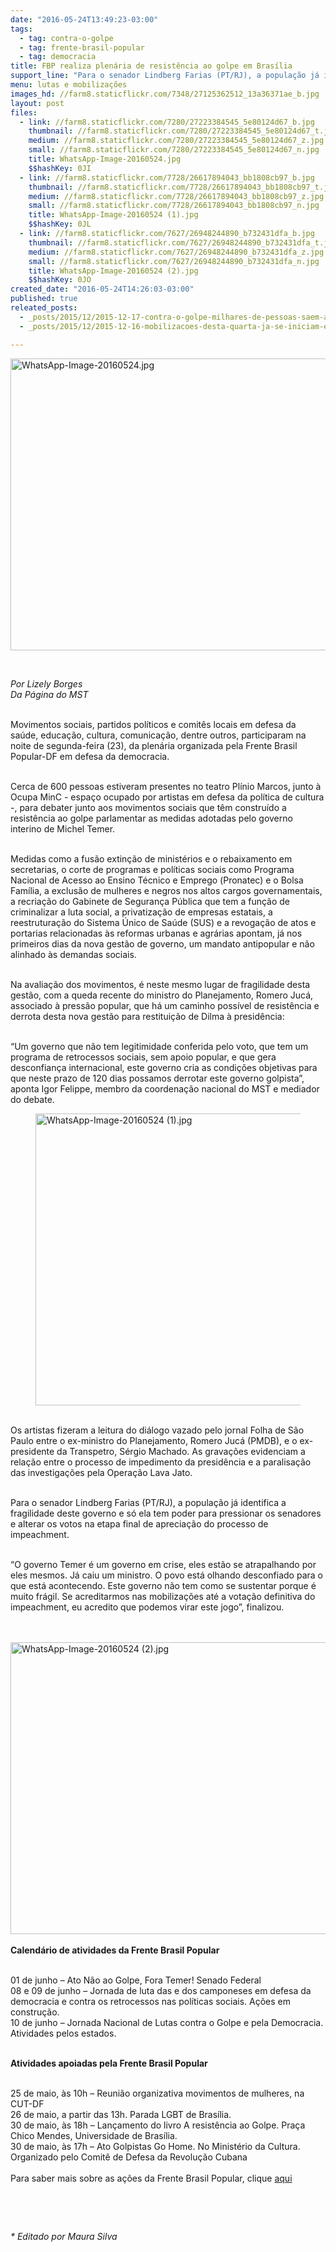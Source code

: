 ```yaml
---
date: "2016-05-24T13:49:23-03:00"
tags:
  - tag: contra-o-golpe
  - tag: frente-brasil-popular
  - tag: democracia
title: FBP realiza plenária de resistência ao golpe em Brasília
support_line: "Para o senador Lindberg Farias (PT/RJ), a população já identifica a fragilidade deste governo "
menu: lutas e mobilizações
images_hd: //farm8.staticflickr.com/7348/27125362512_13a36371ae_b.jpg
layout: post
files:
  - link: //farm8.staticflickr.com/7280/27223384545_5e80124d67_b.jpg
    thumbnail: //farm8.staticflickr.com/7280/27223384545_5e80124d67_t.jpg
    medium: //farm8.staticflickr.com/7280/27223384545_5e80124d67_z.jpg
    small: //farm8.staticflickr.com/7280/27223384545_5e80124d67_n.jpg
    title: WhatsApp-Image-20160524.jpg
    $$hashKey: 0JI
  - link: //farm8.staticflickr.com/7728/26617894043_bb1808cb97_b.jpg
    thumbnail: //farm8.staticflickr.com/7728/26617894043_bb1808cb97_t.jpg
    medium: //farm8.staticflickr.com/7728/26617894043_bb1808cb97_z.jpg
    small: //farm8.staticflickr.com/7728/26617894043_bb1808cb97_n.jpg
    title: WhatsApp-Image-20160524 (1).jpg
    $$hashKey: 0JL
  - link: //farm8.staticflickr.com/7627/26948244890_b732431dfa_b.jpg
    thumbnail: //farm8.staticflickr.com/7627/26948244890_b732431dfa_t.jpg
    medium: //farm8.staticflickr.com/7627/26948244890_b732431dfa_z.jpg
    small: //farm8.staticflickr.com/7627/26948244890_b732431dfa_n.jpg
    title: WhatsApp-Image-20160524 (2).jpg
    $$hashKey: 0JO
created_date: "2016-05-24T14:26:03-03:00"
published: true
releated_posts:
  - _posts/2015/12/2015-12-17-contra-o-golpe-milhares-de-pessoas-saem-as-ruas-na-bahia.md
  - _posts/2015/12/2015-12-16-mobilizacoes-desta-quarta-ja-se-iniciam-em-diversas-partes-do-brasil.md

---
```

<p><img alt="WhatsApp-Image-20160524.jpg" height="467" src="//farm8.staticflickr.com/7280/27223384545_5e80124d67_b.jpg" width="700" /></p>

<p>&nbsp;</p>

<p><em>Por Lizely&nbsp;Borges<br />
Da P&aacute;gina do MST</em></p>

<p><br />
Movimentos sociais, partidos pol&iacute;ticos e comit&ecirc;s locais em defesa da sa&uacute;de, educa&ccedil;&atilde;o, cultura, comunica&ccedil;&atilde;o, dentre outros,&nbsp;participaram na noite de segunda-feira (23), da plen&aacute;ria organizada&nbsp;pela Frente Brasil Popular-DF em defesa da democracia.</p>

<p><br />
Cerca de 600 pessoas estiveram presentes no teatro Pl&iacute;nio Marcos, junto &agrave; Ocupa MinC -&nbsp;espa&ccedil;o ocupado por artistas em defesa da pol&iacute;tica de cultura -,&nbsp;para debater junto aos movimentos sociais que t&ecirc;m constru&iacute;do a resist&ecirc;ncia ao golpe parlamentar as medidas adotadas pelo governo interino de Michel Temer.</p>

<p><br />
Medidas como&nbsp;a fus&atilde;o extin&ccedil;&atilde;o de minist&eacute;rios e o rebaixamento em secretarias, o corte de programas e pol&iacute;ticas sociais como Programa Nacional de Acesso ao Ensino T&eacute;cnico e Emprego (<wbr />Pronatec) e o Bolsa Fam&iacute;lia, a exclus&atilde;o de mulheres e negros nos altos cargos governamentais, a recria&ccedil;&atilde;o do Gabinete de Seguran&ccedil;a P&uacute;blica que tem a&nbsp;fun&ccedil;&atilde;o de criminalizar&nbsp;a luta social, a privatiza&ccedil;&atilde;o de empresas estatais, a reestrutura&ccedil;&atilde;o do Sistema &Uacute;nico de Sa&uacute;de (SUS) e a revoga&ccedil;&atilde;o de atos e portarias relacionadas &agrave;s reformas urbanas e agr&aacute;rias apontam, j&aacute; nos primeiros dias da nova gest&atilde;o de governo, um mandato antipopular e n&atilde;o alinhado &agrave;s demandas sociais. &nbsp;</p>

<p><br />
Na avalia&ccedil;&atilde;o dos movimentos, &eacute; neste mesmo lugar de fragilidade desta gest&atilde;o, com a queda recente do ministro do Planejamento, Romero Juc&aacute;, associado &agrave; press&atilde;o popular, que h&aacute; um caminho poss&iacute;vel de resist&ecirc;ncia e derrota desta nova gest&atilde;o para restitui&ccedil;&atilde;o de Dilma &agrave; presid&ecirc;ncia:</p>

<p><br />
&ldquo;Um governo que n&atilde;o tem legitimidade conferida pelo voto, que tem um programa de retrocessos sociais, sem apoio popular, e que gera desconfian&ccedil;a internacional, este governo cria as condi&ccedil;&otilde;es objetivas para que neste prazo de 120 dias possamos derrotar este governo golpista&rdquo;, aponta Igor Felippe, membro da coordena&ccedil;&atilde;o nacional do MST e mediador do debate.</p>

<figure class="image"><img alt="WhatsApp-Image-20160524 (1).jpg" height="467" src="//farm8.staticflickr.com/7728/26617894043_bb1808cb97_b.jpg" width="700" />
<figcaption></figcaption>
</figure>

<p><br />
Os artistas fizeram a leitura do di&aacute;logo vazado pelo jornal Folha de S&atilde;o Paulo&nbsp;entre o ex-ministro do Planejamento, Romero Juc&aacute; (PMDB),&nbsp;e o ex-presidente da Transpetro, S&eacute;rgio Machado. As grava&ccedil;&otilde;es&nbsp;evidenciam a rela&ccedil;&atilde;o entre o processo de impedimento da presid&ecirc;ncia e a paralisa&ccedil;&atilde;o das investiga&ccedil;&otilde;es pela Opera&ccedil;&atilde;o Lava Jato.</p>

<p><br />
Para o senador Lindberg Farias (PT/RJ),&nbsp;a popula&ccedil;&atilde;o j&aacute; identifica a fragilidade deste governo e s&oacute; ela&nbsp;tem poder para pressionar os senadores e&nbsp;alterar os votos na etapa final de aprecia&ccedil;&atilde;o do processo de impeachment.</p>

<p><br />
&ldquo;O governo Temer &eacute; um governo em crise, eles est&atilde;o se atrapalhando por eles mesmos. J&aacute; caiu um ministro. O povo est&aacute; olhando desconfiado para o que est&aacute; acontecendo. Este governo n&atilde;o tem como se sustentar porque &eacute; muito fr&aacute;gil. Se&nbsp;acreditarmos nas&nbsp;mobiliza&ccedil;&otilde;es&nbsp;at&eacute; a vota&ccedil;&atilde;o definitiva do impeachment, eu acredito que podemos&nbsp;virar este jogo&rdquo;, finalizou.<br />
<br />
&nbsp;</p>

<p><img alt="WhatsApp-Image-20160524 (2).jpg" height="467" src="//farm8.staticflickr.com/7627/26948244890_b732431dfa_b.jpg" width="700" /><br />
<br />
<strong>Calend&aacute;rio de atividades da Frente Brasil Popular</strong></p>

<p><br />
01 de junho &ndash; Ato N&atilde;o ao Golpe, Fora Temer! Senado Federal<br />
08 e 09 de junho &ndash; Jornada de luta das e dos camponeses em defesa da democracia e contra os retrocessos nas pol&iacute;ticas sociais. A&ccedil;&otilde;es em constru&ccedil;&atilde;o.<br />
10 de junho &ndash; Jornada Nacional de Lutas contra o Golpe e pela Democracia. Atividades pelos estados.</p>

<p><br />
<strong>Atividades apoiadas pela Frente Brasil Popular</strong></p>

<p><br />
25 de maio, &agrave;s 10h &ndash; Reuni&atilde;o organizativa movimentos de mulheres, na CUT-DF<br />
26 de maio, a partir das 13h. Parada LGBT de Bras&iacute;lia.<br />
30 de maio, &agrave;s 18h &ndash; Lan&ccedil;amento do livro A resist&ecirc;ncia ao Golpe. Pra&ccedil;a Chico Mendes, Universidade de Bras&iacute;lia.<br />
30 de maio, &agrave;s 17h &ndash; Ato Golpistas Go Home. No Minist&eacute;rio da Cultura. Organizado pelo Comit&ecirc; de Defesa da Revolu&ccedil;&atilde;o Cubana<br />
&nbsp;<br />
Para saber mais sobre as a&ccedil;&otilde;es da Frente Brasil Popular, clique <a href="http://www.frentebrasilpopular.com.br/">aqui</a></p>

<p>&nbsp;</p>

<p>&nbsp;</p>

<p><em>* Editado por Maura Silva&nbsp;</em></p>
